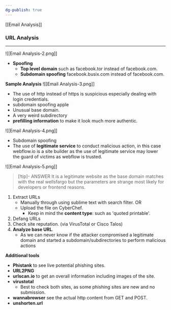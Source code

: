 ```yaml
---
dg-publish: true
---
```

[[Email Analysis]]
### URL Analysis
---

![[Email Analysis-2.png]]
- **Spoofing**
	- **Top level domain** such as facebook.tor instead of facebook.com.
	- **Subdomain spoofing** facebook.busix.com instead of facebook.com.

**Sample Analysis**
![[Email Analysis-3.png]]
- The use of http instead of https is suspicious especially dealing with login credentials.
- subdomain spoofing apple
- Unusual base domain.
- A very weird subdirectory
- **prefilling information** to make it look much more authentic.

![[Email Analysis-4.png]]
- Subdomain spoofing
- The use of **legitimate service** to conduct malicious action, in this case webflow.io is a site builder as the use of legitimate service may lower the guard of victims as webflow is trusted.

![[Email Analysis-5.png]]
> [!tip]- ANSWER
> It is a legitimate website as the base domain matches with the real wellsfargo but the parameters are strange most likely for developers or frontend reasons.

1. Extract URLs
	- Manually through using sublime text with search filter. OR
	- Upload the file on CyberChef.
		- Keep in mind the **content type**: such as 'quoted printable'.
2. Defang URLs
3. Check site reputation. (via VirusTotal or Cisco Talos)
4. **Analyze base URL**.
	- As we can never know if the attacker compromised a legitimate domain and started a subdomain/subdirectories to perform malicious actions

**Additional tools**
- **Phistank** to see live potential phishing sites.
- **URL2PNG**
- **urlscan.io** to get an overall information including images of the site.
- **virustotal**
	- Best to check both sites, as some phishing sites are new and no submission.
- **wannabrowser** see the actual http content from GET and POST.
- **unshorten.url**